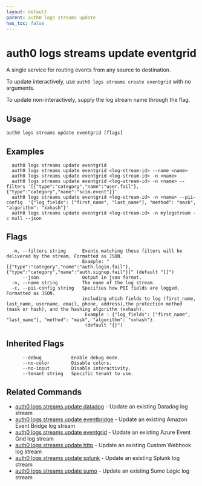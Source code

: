 ```yaml
---
layout: default
parent: auth0 logs streams update
has_toc: false
---
```

# auth0 logs streams update eventgrid

A single service for routing events from any source to destination.

To update interactively, use `auth0 logs streams create eventgrid` with no arguments.

To update non-interactively, supply the log stream name through the flag.

## Usage
```
auth0 logs streams update eventgrid [flags]
```

## Examples

```
  auth0 logs streams update eventgrid
  auth0 logs streams update eventgrid <log-stream-id> --name <name>
  auth0 logs streams update eventgrid <log-stream-id> -n <name>
  auth0 logs streams update eventgrid <log-stream-id> -n <name> --filters '[{"type":"category","name":"user.fail"},{"type":"category","name":"scim.event"}]'
  auth0 logs streams update eventgrid <log-stream-id> -n <name> --pii-config  '{"log_fields": ["first_name", "last_name"], "method": "mask", "algorithm": "xxhash"}'
  auth0 logs streams update eventgrid <log-stream-id> -n mylogstream -c null --json
```


## Flags

```
  -m, --filters string      Events matching these filters will be delivered by the stream, Formatted as JSON. 
                            Example: "[{"type":"category","name":"auth.login.fail"},{"type":"category","name":"auth.signup.fail"}]" (default "[]")
      --json                Output in json format.
  -n, --name string         The name of the log stream.
  -c, --pii-config string   Specifies how PII fields are logged, Formatted as JSON. 
                            including which fields to log (first_name, last_name, username, email, phone, address),the protection method (mask or hash), and the hashing algorithm (xxhash). 
                             Example : {"log_fields": ["first_name", "last_name"], "method": "mask", "algorithm": "xxhash"}. 
                             (default "{}")
```


## Inherited Flags

```
      --debug           Enable debug mode.
      --no-color        Disable colors.
      --no-input        Disable interactivity.
      --tenant string   Specific tenant to use.
```


## Related Commands

- [auth0 logs streams update datadog](auth0_logs_streams_update_datadog.md) - Update an existing Datadog log stream
- [auth0 logs streams update eventbridge](auth0_logs_streams_update_eventbridge.md) - Update an existing Amazon Event Bridge log stream
- [auth0 logs streams update eventgrid](auth0_logs_streams_update_eventgrid.md) - Update an existing Azure Event Grid log stream
- [auth0 logs streams update http](auth0_logs_streams_update_http.md) - Update an existing Custom Webhook log stream
- [auth0 logs streams update splunk](auth0_logs_streams_update_splunk.md) - Update an existing Splunk log stream
- [auth0 logs streams update sumo](auth0_logs_streams_update_sumo.md) - Update an existing Sumo Logic log stream


